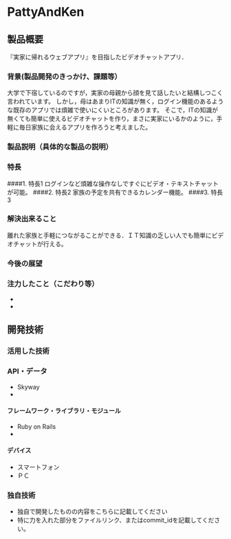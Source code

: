 # PattyAndKen
## 製品概要
『実家に帰れるウェブアプリ』を目指したビデオチャットアプリ．
### 背景(製品開発のきっかけ、課題等）
大学で下宿しているのですが，実家の母親から顔を見て話したいと結構しつこく言われています。
しかし，母はあまりITの知識が無く，ログイン機能のあるような既存のアプリでは煩雑で使いにくいところがあります。
そこで，ITの知識が無くても簡単に使えるビデオチャットを作り，まさに実家にいるかのように，手軽に毎日家族に会えるアプリを作ろうと考えました。
### 製品説明（具体的な製品の説明）
### 特長
####1. 特長1
ログインなど煩雑な操作なしですぐにビデオ・テキストチャットが可能。
####2. 特長2
家族の予定を共有できるカレンダー機能。
####3. 特長3

### 解決出来ること
離れた家族と手軽につながることができる．ＩＴ知識の乏しい人でも簡単にビデオチャットが行える。
### 今後の展望
### 注力したこと（こだわり等）
* 
* 

## 開発技術
### 活用した技術
### API・データ
* Skyway
*

#### フレームワーク・ライブラリ・モジュール
* Ruby on Rails
* 

#### デバイス
* スマートフォン
* ＰＣ

### 独自技術
* 独自で開発したものの内容をこちらに記載してください
* 特に力を入れた部分をファイルリンク、またはcommit_idを記載してください。

